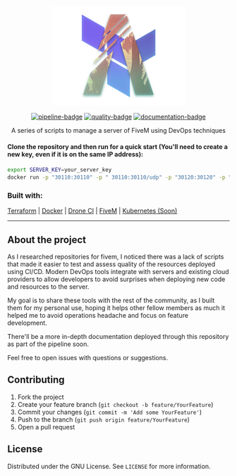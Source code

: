 <!-- PROJECT LOGO -->
<table>
<br />
<p align="center">

  <img src="./assets/logo.png" alt="Logo" width="300" height="225">

  <div align="center">

<a href='https://drone.gruber.dev.br/gruberdev/infrastructure-fivem' target='_blank'>![pipeline-badge]</a>
<a href='https://www.codefactor.io/repository/github/gruberdev/infrastructure-fivem' target='_blank'>![quality-badge]</a>
<a href='https://documentation.roleplay.gruber.dev.br' target='_blank'>![documentation-badge]</a>

</div>

  <p align="center">
    A series of scripts to manage a server of FiveM using DevOps techniques
    <br />

#### Clone the repository and then run for a quick start (You'll need to create a new key, **even if it is on the same IP address**):

```sh
export SERVER_KEY=your_server_key
docker run -p "30110:30110" -p " 30110:30110/udp" -p "30120:30120" -p "30120:30120/udp" -e SERVER_KEY=$SERVER_KEY ghcr.io/gruberdev/basic-fivem-server
```

### Built with:

[Terraform](https://www.terraform.io) | [Docker](http://docker.com) | [Drone CI](https://www.drone.io) | [FiveM](https://fivem.net/) | [Kubernetes (Soon)](https://kubernetes.io/)

---

<!-- ABOUT THE PROJECT -->

## About the project

As I researched repositories for fivem, I noticed there was a lack of scripts that made it easier to test and assess quality of the resources deployed using CI/CD. Modern DevOps tools integrate with servers and existing cloud providers to allow developers to avoid surprises when deploying new code and resources to the server.

My goal is to share these tools with the rest of the community, as I built them for my personal use, hoping it helps other fellow members as much it helped me to avoid operations headache and focus on feature development.

There'll be a more in-depth documentation deployed through this repository as part of the pipeline soon.

Feel free to open issues with questions or suggestions.

<!-- CONTRIBUTING -->

## Contributing

1. Fork the project
2. Create your feature branch (`git checkout -b feature/YourFeature`)
3. Commit your changes (`git commit -m 'Add some YourFeature'`)
4. Push to the branch (`git push origin feature/YourFeature`)
5. Open a pull request

<!-- LICENSE -->

## License

Distributed under the GNU License. See `LICENSE` for more information.

<!-- BADGE IMAGES URLs -->

[quality-badge]: https://img.shields.io/codefactor/grade/github/gruberdev/infrastructure-fivem?label=Code%20Quality&color=46bac0&labelColor=1F1F1F&logo=CodeFactor&style=flat-square
[pipeline-badge]: https://img.shields.io/drone/build/gruberdev/infrastructure-fivem?label=Pipeline%20Status&color=46bac0&labelColor=1F1F1F&logo=Drone&style=flat-square&server=https%3A%2F%2Fdrone.gruber.dev.br
[documentation-badge]: https://img.shields.io/badge/project%20docs-onlinedocumentation?style=flat-square&logo=Hack%20Hands&color=46bac0&labelColor=1F1F1F&logo

<!-- PROJECT BADGE HYPERLINKS -->

[pipeline-url]: https://drone.gruber.dev.br/gruberdev/infrastructure-fivem
[quality-url]: https://www.codefactor.io/repository/github/gruberdev/infrastructure-fivem
[documentation-url]: https://documentation.roleplay.gruber.dev.br
